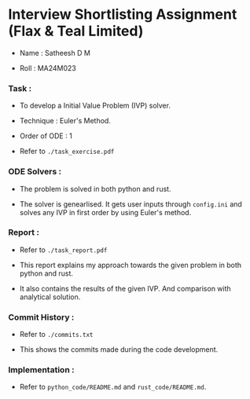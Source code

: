 # Interview Shortlisting Assignment (Flax & Teal Limited)

- Name : Satheesh D M

- Roll : MA24M023

### Task :

- To develop a Initial Value Problem (IVP) solver.

- Technique : Euler's Method.
- Order of ODE : 1
- Refer to ```./task_exercise.pdf```

### ODE Solvers :

- The problem is solved in both python and rust.

- The solver is genearlised. It gets user inputs through ```config.ini``` and solves any IVP in first order by using Euler's method.

### Report :

- Refer to ```./task_report.pdf```

- This report explains my approach towards the given problem in both python and rust.
- It also contains the results of the given IVP. And comparison with analytical solution.

### Commit History :

- Refer to ```./commits.txt```

- This shows the commits made during the code development.

### Implementation :

- Refer to ```python_code/README.md``` and ```rust_code/README.md```.